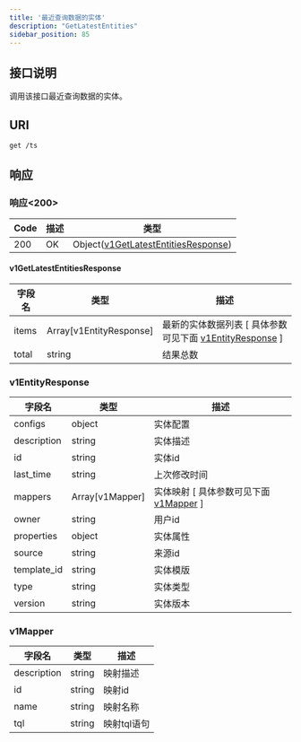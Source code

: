 ```yaml
---
title: '最近查询数据的实体'
description: "GetLatestEntities"
sidebar_position: 85
---
```

## 接口说明
调用该接口最近查询数据的实体。

## URI

```
get /ts
```


## 响应


### 响应<200>
| Code | 描述 | 类型 |
| ---- | ----------- | ------ | 
| 200 | OK | Object([v1GetLatestEntitiesResponse](#v1GetLatestEntitiesResponse)) |

#### v1GetLatestEntitiesResponse

| 字段名 | 类型 | 描述 |
| ---- | ---- | ----------- |  
| items | Array[v1EntityResponse] | 最新的实体数据列表 [ 具体参数可见下面 [v1EntityResponse](#v1EntityResponse) ] | 
| total | string | 结果总数 |





### v1EntityResponse
| 字段名 | 类型 | 描述 |
| ---- | ---- | ----------- | 
| configs | object | 实体配置 | 
| description | string | 实体描述 | 
| id | string | 实体id | 
| last_time | string | 上次修改时间 |  
| mappers | Array[v1Mapper] | 实体映射 [ 具体参数可见下面 [v1Mapper](#v1Mapper) ] | 
| owner | string | 用户id | 
| properties | object | 实体属性 | 
| source | string | 来源id | 
| template_id | string | 实体模版 | 
| type | string | 实体类型 | 
| version | string | 实体版本 |





### v1Mapper
| 字段名 | 类型 | 描述 |
| ---- | ---- | ----------- | 
| description | string | 映射描述 | 
| id | string | 映射id | 
| name | string | 映射名称 | 
| tql | string | 映射tql语句 |











